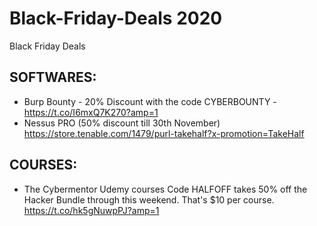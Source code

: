 # Black-Friday-Deals 2020
Black Friday Deals 

SOFTWARES:
-----------------------------------------------------------------------------------------
- Burp Bounty - 20% Discount with the code CYBERBOUNTY - https://t.co/I6mxQ7K270?amp=1
- Nessus PRO (50% discount till 30th November) https://store.tenable.com/1479/purl-takehalf?x-promotion=TakeHalf


COURSES:
-----------------------------------------------------------------------------------------
- The Cybermentor Udemy courses Code HALFOFF takes 50% off the Hacker Bundle through this weekend.  That's $10 per course. https://t.co/hk5gNuwpPJ?amp=1


